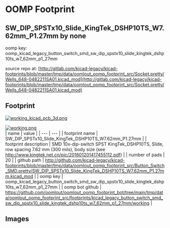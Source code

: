 # OOMP Footprint  
## SW_DIP_SPSTx10_Slide_KingTek_DSHP10TS_W7.62mm_P1.27mm  by none  
  
oomp key: oomp_kicad_legacy_button_switch_smd_sw_dip_spstx10_slide_kingtek_dshp10ts_w7_62mm_p1_27mm  
  
source repo at: [http://gitlab.com/kicad-legacy/kicad-footprints/blob/master/tmp/data/oomlout_oomp_footprint_src/Socket.pretty/Wells_648-0482211SA01.kicad_mod](http://gitlab.com/kicad-legacy/kicad-footprints/blob/master/tmp/data/oomlout_oomp_footprint_src/Socket.pretty/Wells_648-0482211SA01.kicad_mod)  
## Footprint  
  
[![working_kicad_pcb_3d.png](working_kicad_pcb_3d_600.png)](working_kicad_pcb_3d.png)  
  
[![working.png](working_600.png)](working.png)  
| name | value | 
| --- | --- | 
| footprint name | SW_DIP_SPSTx10_Slide_KingTek_DSHP10TS_W7.62mm_P1.27mm | 
| footprint description | SMD 10x-dip-switch SPST KingTek_DSHP10TS, Slide, row spacing 7.62 mm (300 mils), body size  (see http://www.kingtek.net.cn/pic/201601201417455112.pdf) | 
| number of pads | 20 | 
| github path | http://github.com/kicad-legacy/kicad-footprints/blob/master/tmp/data/oomlout_oomp_footprint_src/Button_Switch_SMD.pretty/SW_DIP_SPSTx10_Slide_KingTek_DSHP10TS_W7.62mm_P1.27mm.kicad_mod | 
| oomp key | oomp_kicad_legacy_button_switch_smd_sw_dip_spstx10_slide_kingtek_dshp10ts_w7_62mm_p1_27mm | 
| oomp bot github | https://github.com/oomlout/oomlout_oomp_footprint_bot/tree/main/tmp/data/oomlout_oomp_footprint_src/footprints/kicad_legacy_button_switch_smd_sw_dip_spstx10_slide_kingtek_dshp10ts_w7_62mm_p1_27mm/working | 
## Images  
